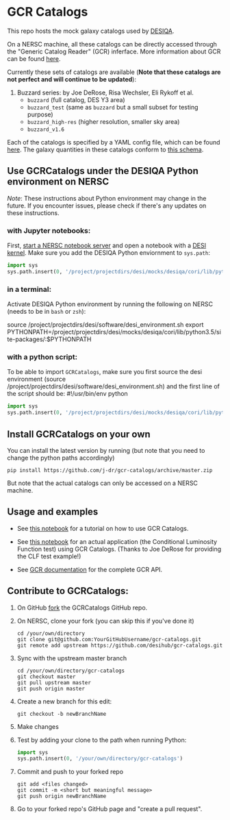 # GCR Catalogs

This repo hosts the mock galaxy catalogs used by [DESIQA](https://github.com/j-dr/descqa).

On a NERSC machine, all these catalogs can be directly accessed through the "Generic Catalog Reader" (GCR) inferface.
More information about GCR can be found [here](https://github.com/yymao/generic-catalog-reader).

Currently these sets of catalogs are available (**Note that these catalogs are not perfect and will continue to be updated**):

1. Buzzard series: 
   by Joe DeRose, Risa Wechsler, Eli Rykoff et al.
   - `buzzard` (full catalog, DES Y3 area)
   - `buzzard_test` (same as `buzzard` but a small subset for testing purpose)
   - `buzzard_high-res` (higher resolution, smaller sky area)
   - `buzzard_v1.6`
      
Each of the catalogs is specified by a YAML config file, which can be found [here](https://github.com/j-dr/gcr-catalogs/tree/desi/GCRCatalogs/catalog_configs). The galaxy quantities in these catalogs conform to [this schema](https://docs.google.com/document/d/1rUsImkBkjjw82Xa_-3a8VMV6K9aYJ8mXioaRhz0JoqI/edit).

## Use GCRCatalogs under the DESIQA Python environment on NERSC

_Note_: These instructions about Python environment may change in the future. If you encounter issues, please check if there's any updates on these instructions.

### with Jupyter notebooks:

First, [start a NERSC notebook server](https://jupyter-dev.nersc.gov) and open a notebook with a [DESI kernel](https://desi.lbl.gov/trac/wiki/Computing/JupyterAtNERSC). Make sure you add the DESIQA Python enviornment to `sys.path`:

```python
import sys
sys.path.insert(0, '/project/projectdirs/desi/mocks/desiqa/cori/lib/python3.5/site-packages/')
```

### in a terminal:

Activate DESIQA Python environment by running the following on NERSC (needs to be in `bash` or `zsh`):

source /project/projectdirs/desi/software/desi_environment.sh
export PYTHONPATH=/project/projectdirs/desi/mocks/desiqa/cori/lib/python3.5/site-packages/:$PYTHONPATH

### with a python script: 

To be able to import `GCRCatalogs`, make sure you first source the desi environment (source /project/projectdirs/desi/software/desi_environment.sh) and the first line of the script should be:
#!/usr/bin/env python
```python
import sys
sys.path.insert(0, '/project/projectdirs/desi/mocks/desiqa/cori/lib/python3.5/site-packages/')
```

## Install GCRCatalogs on your own

You can install the latest version by running (but note that you need to change the python paths accordingly) 

    pip install https://github.com/j-dr/gcr-catalogs/archive/master.zip

But note that the actual catalogs can only be accessed on a NERSC machine. 


## Usage and examples

- See [this notebook](https://github.com/j-dr/gcr-catalogs/blob/desi/examples/GCRCatalogs%20Demo.ipynb) for a tutorial on how to use GCR Catalogs.

- See [this notebook](https://github.com/j-dr/gcr-catalogs/blob/desi/examples/CLF%20Test.ipynb) for an actual application (the Conditional  Luminosity Function test) using GCR Catalogs. (Thanks to Joe DeRose for providing the CLF test example!)

- See [GCR documentation](https://yymao.github.io/generic-catalog-reader/index.html) for the complete GCR API.


## Contribute to GCRCatalogs:

1. On GitHub [fork](https://guides.github.com/activities/forking/) the GCRCatalogs GitHub repo.

2. On NERSC, clone your fork (you can skip this if you've done it)

       cd /your/own/directory
       git clone git@github.com:YourGitHubUsername/gcr-catalogs.git
       git remote add upstream https://github.com/desihub/gcr-catalogs.git


3. Sync with the upstream master branch

       cd /your/own/directory/gcr-catalogs
       git checkout master
       git pull upstream master
       git push origin master

4. Create a new branch for this edit:

       git checkout -b newBranchName

5. Make changes

6. Test by adding your clone to the path when running Python: 
   ```python
   import sys
   sys.path.insert(0, '/your/own/directory/gcr-catalogs')
   ```

7. Commit and push to your forked repo

       git add <files changed>
       git commit -m <short but meaningful message>
       git push origin newBranchName


8. Go to your forked repo's GitHub page and "create a pull request". 
